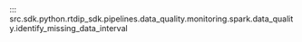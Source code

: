 ::: src.sdk.python.rtdip_sdk.pipelines.data_quality.monitoring.spark.data_quality.identify_missing_data_interval